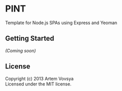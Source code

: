 # PINT

Template for Node.js SPAs using Express and Yeoman

## Getting Started
_(Coming soon)_

## License
Copyright (c) 2013 Artem Vovsya  
Licensed under the MIT license.

